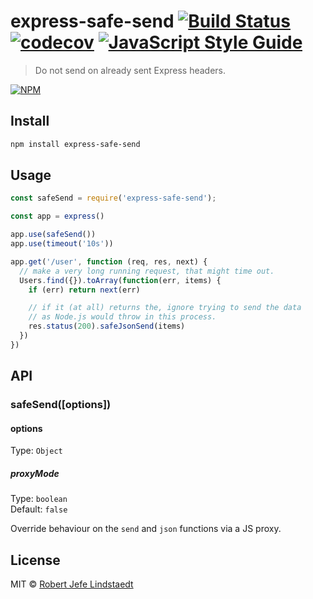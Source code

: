 # express-safe-send [![Build Status](https://travis-ci.org/eljefedelrodeodeljefe/express-safe-send.svg?branch=master)](https://travis-ci.org/eljefedelrodeodeljefe/express-safe-send) [![codecov](https://codecov.io/gh/eljefedelrodeodeljefe/express-safe-send/badge.svg?branch=master)](https://codecov.io/gh/eljefedelrodeodeljefe/express-safe-send?branch=master) [![JavaScript Style Guide](https://img.shields.io/badge/code_style-standard-brightgreen.svg)](https://standardjs.com)

> Do not send on already sent Express headers.

[![NPM](https://nodei.co/npm/express-safe-send.png)](https://nodei.co/npm/express-safe-send/)


## Install

```bash
npm install express-safe-send
```

## Usage

```js
const safeSend = require('express-safe-send');

const app = express()

app.use(safeSend())
app.use(timeout('10s'))

app.get('/user', function (req, res, next) {
  // make a very long running request, that might time out.
  Users.find({}).toArray(function(err, items) {
    if (err) return next(err)

    // if it (at all) returns the, ignore trying to send the data
    // as Node.js would throw in this process.
    res.status(200).safeJsonSend(items)
  })
})
```

## API

### safeSend([options])

#### options

Type: `Object`

##### proxyMode

Type: `boolean`<br>
Default: `false`

Override behaviour on the `send` and `json` functions via a JS proxy.

## License

MIT © [Robert Jefe Lindstaedt](https://eljefedelrodeodeljefe.com)
